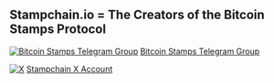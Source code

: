 ## Stampchain.io = The Creators of the Bitcoin Stamps Protocol ##


[![Bitcoin Stamps Telegram Group](https://upload.wikimedia.org/wikipedia/commons/thumb/8/82/Telegram_logo.svg/20px-Telegram_logo.svg.png)](https://t.me/BitcoinStamps) [Bitcoin Stamps Telegram Group](https://t.me/BitcoinStamps)

[![X](https://upload.wikimedia.org/wikipedia/commons/thumb/0/09/X_logo.svg/20px-X_logo.svg.png)](https://x.com/Stampchain) [Stampchain X Account](https://x.com/Stampchain)
